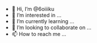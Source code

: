- 👋 Hi, I’m @6oiiiku
- 👀 I’m interested in ...
- 🌱 I’m currently learning ...
- 💞️ I’m looking to collaborate on ...
- 📫 How to reach me ...

<!---
6oiiiku/6oiiiku is a ✨ special ✨ repository because its `README.md` (this file) appears on your GitHub profile.
You can click the Preview link to take a look at your changes.
--->
